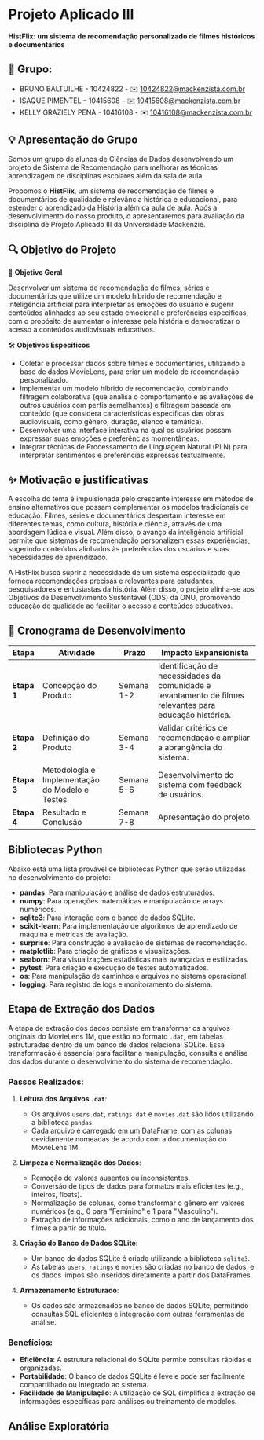 # Projeto Aplicado III

**HistFlix: um sistema de recomendação personalizado de filmes históricos e documentários**

## 📱 Grupo:
* BRUNO BALTUILHE - 10424822 - ✉️ 10424822@mackenzista.com.br 
* ISAQUE PIMENTEL – 10415608 – ✉️ 10415608@mackenzista.com.br
* KELLY GRAZIELY PENA - 10416108 - ✉️ 10416108@mackenzista.com.br
  
## 💡 Apresentação do Grupo

Somos um grupo de alunos de Ciências de Dados desenvolvendo um projeto de Sistema de Recomendação para melhorar as técnicas aprendizagem de disciplinas escolares além da sala de aula.

Propomos o **HistFlix**, um sistema de recomendação de filmes e documentários de qualidade e relevância histórica e educacional, para estender o aprendizado da História além da aula de aula. 
Após a desenvolvimento do nosso produto, o apresentaremos para avaliação da disciplina de Projeto Aplicado III da Universidade Mackenzie.

## 🔍 Objetivo do Projeto

🎯 **Objetivo Geral**

Desenvolver um sistema de recomendação de filmes, séries e documentários que utilize um modelo híbrido de recomendação e inteligência artificial para interpretar as emoções do usuário e sugerir conteúdos alinhados ao seu estado emocional e preferências específicas, com o propósito de aumentar o interesse pela história e democratizar o acesso a conteúdos audiovisuais educativos. 

🛠️ **Objetivos Específicos**
- Coletar e processar dados sobre filmes e documentários, utilizando a base de dados MovieLens, para criar um modelo de recomendação personalizado.
- Implementar um modelo híbrido de recomendação, combinando filtragem colaborativa (que analisa o comportamento e as avaliações de outros usuários com perfis semelhantes) e filtragem baseada em conteúdo (que considera características específicas das obras audiovisuais, como gênero, duração, elenco e temática). 
- Desenvolver uma interface interativa na qual os usuários possam expressar suas emoções e preferências momentâneas.
- Integrar técnicas de Processamento de Linguagem Natural (PLN) para interpretar sentimentos e preferências expressas textualmente.

## ✨ Motivação e justificativas

A escolha do tema é impulsionada pelo crescente interesse em métodos de ensino alternativos que possam complementar os modelos tradicionais de educação. Filmes, séries e documentários despertam interesse em diferentes temas, como cultura, história e ciência, através de uma abordagem lúdica e visual. Além disso, o avanço da inteligência artificial permite que sistemas de recomendação personalizem essas experiências, sugerindo conteúdos alinhados às preferências dos usuários e suas necessidades de aprendizado.

A HistFlix busca suprir a necessidade de um sistema especializado que forneça recomendações precisas e relevantes para estudantes, pesquisadores e entusiastas da história. Além disso, o projeto alinha-se aos Objetivos de Desenvolvimento Sustentável (ODS) da ONU, promovendo educação de qualidade ao facilitar o acesso a conteúdos educativos.

## 📅 Cronograma de Desenvolvimento  

| **Etapa**  | **Atividade**  | **Prazo**  | **Impacto Expansionista**  |  
|------------|----------------|------------|---------------------------------|  
| **Etapa 1**  | Concepção do Produto  | Semana 1-2  | Identificação de necessidades da comunidade e levantamento de filmes relevantes para educação histórica.  |  
| **Etapa 2**  | Definição do Produto  | Semana 3-4  | Validar critérios de recomendação e ampliar a abrangência do sistema.  |  
| **Etapa 3**  | Metodologia e Implementação do Modelo e Testes  | Semana 5-6  | Desenvolvimento do sistema com feedback de usuários.  |  
| **Etapa 4**  | Resultado e Conclusão  | Semana 7-8  | Apresentação do projeto.  |  


## Bibliotecas Python
Abaixo está uma lista provável de bibliotecas Python que serão utilizadas no desenvolvimento do projeto:

- **pandas**: Para manipulação e análise de dados estruturados.
- **numpy**: Para operações matemáticas e manipulação de arrays numéricos.
- **sqlite3**: Para interação com o banco de dados SQLite.
- **scikit-learn**: Para implementação de algoritmos de aprendizado de máquina e métricas de avaliação.
- **surprise**: Para construção e avaliação de sistemas de recomendação.
- **matplotlib**: Para criação de gráficos e visualizações.
- **seaborn**: Para visualizações estatísticas mais avançadas e estilizadas.
- **pytest**: Para criação e execução de testes automatizados.
- **os**: Para manipulação de caminhos e arquivos no sistema operacional.
- **logging**: Para registro de logs e monitoramento do sistema.

## Etapa de Extração dos Dados

A etapa de extração dos dados consiste em transformar os arquivos originais do MovieLens 1M, que estão no formato `.dat`, em tabelas estruturadas dentro de um banco de dados relacional SQLite. Essa transformação é essencial para facilitar a manipulação, consulta e análise dos dados durante o desenvolvimento do sistema de recomendação.

### Passos Realizados:

1. **Leitura dos Arquivos `.dat`**:
   - Os arquivos `users.dat`, `ratings.dat` e `movies.dat` são lidos utilizando a biblioteca `pandas`.
   - Cada arquivo é carregado em um DataFrame, com as colunas devidamente nomeadas de acordo com a documentação do MovieLens 1M.

2. **Limpeza e Normalização dos Dados**:
   - Remoção de valores ausentes ou inconsistentes.
   - Conversão de tipos de dados para formatos mais eficientes (e.g., inteiros, floats).
   - Normalização de colunas, como transformar o gênero em valores numéricos (e.g., 0 para "Feminino" e 1 para "Masculino").
   - Extração de informações adicionais, como o ano de lançamento dos filmes a partir do título.

3. **Criação do Banco de Dados SQLite**:
   - Um banco de dados SQLite é criado utilizando a biblioteca `sqlite3`.
   - As tabelas `users`, `ratings` e `movies` são criadas no banco de dados, e os dados limpos são inseridos diretamente a partir dos DataFrames.

4. **Armazenamento Estruturado**:
   - Os dados são armazenados no banco de dados SQLite, permitindo consultas SQL eficientes e integração com outras ferramentas de análise.

### Benefícios:
- **Eficiência**: A estrutura relacional do SQLite permite consultas rápidas e organizadas.
- **Portabilidade**: O banco de dados SQLite é leve e pode ser facilmente compartilhado ou integrado ao sistema.
- **Facilidade de Manipulação**: A utilização de SQL simplifica a extração de informações específicas para análises ou treinamento de modelos.

## Análise Exploratória
 


